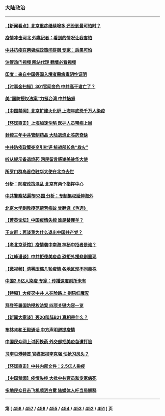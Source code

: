 ### 大陆政治
---
#### [【新闻看点】北京重症继续增多 还没到最可怕时？](../../pages/ncid277/n13891184.md?12251245) 
#### [疫情冲击河北 外媒记者：看到的情况让我害怕](../../pages/ncid277/n13891260.md?12251245) 
#### [中共抗疫在两极端政策间徘徊 专家：后果可怕](../../pages/ncid277/n13891235.md?12251245) 
#### [油管热门视频 网站代理 翻墙必看视频](http://138.2.39.72:81/youtube.html?epic-marker?12251245)
#### [印度：来自中国等国入境者需病毒阴性证明](../../pages/ncid277/n13891215.md?12251245) 
#### [【时事金扫描】301官网变色 中共高干谁亡了？](../../pages/ncid277/n13891154.md?12251245) 
#### [美“国防授权法案”力挺台湾 中共恼怒](../../pages/ncid277/n13891151.md?12251245) 
#### [【中国禁闻】北京扩建火化炉 上海年底恐千万人染疫](../../pages/ncid277/n13890771.md?12251245) 
#### [【环球直击】上海加速沦陷 医护人员带病上岗](../../pages/ncid277/n13890776.md?12251245) 
#### [封控三年中共管制药品 大陆退烧止咳药奇缺](../../pages/ncid277/n13890787.md?12251245) 
#### [中共防疫政策突变引批评 统战部长急“救火”](../../pages/ncid277/n13890886.md?12251245) 
#### [听从提示备退烧药 网民留言感谢美驻华大使](../../pages/ncid277/n13890916.md?12251245) 
#### [所罗门群岛首位驻华大使在北京去世](../../pages/ncid277/n13890893.md?12251245) 
#### [分析：防疫政策混乱 北京有两个指挥中心](../../pages/ncid277/n13890791.md?12251245) 
#### [中共警察站遍布53国 分析：专制集权延伸海外](../../pages/ncid277/n13890670.md?12251245) 
#### [北京大学副教授范荷芳病故 曾翻译《毛选》](../../pages/ncid277/n13890768.md?12251245) 
#### [【菁英论坛】中国疫情失控 谁是替罪羊？](../../pages/ncid277/n13890778.md?12251245) 
#### [王友群：再谈我为什么退出中国共产党？](../../pages/ncid277/n13890217.md?12251245) 
#### [【老北京茶馆】疫情袭中南海 神秘中招者是谁？](../../pages/ncid277/n13890683.md?12251245) 
#### [【江峰漫谈】中共拒德美疫苗 恐拒外援悲剧重现](../../pages/ncid277/n13890686.md?12251245) 
#### [【微视频】清零压缩几轮疫情 各地区现不同毒株](../../pages/ncid277/n13890621.md?12251245) 
#### [中国2.5亿人染疫 专家：传播速度前所未有](../../pages/ncid277/n13890708.md?12251245) 
#### [【特稿】大疫灭中共 人在险路上 别陪红魔灭](../../pages/ncid277/n13890697.md?12251245) 
#### [拜登签署国防授权法案 四项关键内容一览](../../pages/ncid277/n13890669.md?12251245) 
#### [【新闻大家谈】轰20叫阵B21 真相是什么？](../../pages/ncid277/n13890509.md?12251245) 
#### [布林肯和王毅通话 中方声明避提疫情](../../pages/ncid277/n13890572.md?12251245) 
#### [中国民众网上讨药换药 外交部拒美疫苗遭打脸](../../pages/ncid277/n13890551.md?12251245) 
#### [习李见港特首 官媒迟报李克强 怕抢习风头？](../../pages/ncid277/n13890471.md?12251245) 
#### [【环球直击】中共内部文件：2.5亿人染疫](../../pages/ncid277/n13890056.md?12251245) 
#### [【中国禁闻】疫情失控 大批中共官员和专家病死](../../pages/ncid277/n13890074.md?12251245) 
#### [多地民众目击飞机喷洒白雾 陆媒体人吁当局解释](../../pages/ncid277/n13890343.md?12251245) 

---
#### 第 [ [458](./458.md?12251245) / [457](./457.md?12251245) / [456](./456.md?12251245) / [455](./455.md?12251245) / [454](./454.md?12251245) / [453](./453.md?12251245) / [452](./452.md?12251245) / [451](./451.md?12251245) ] 页
